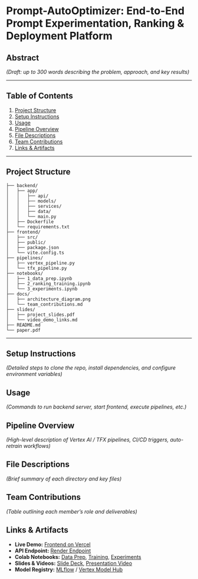 # Prompt-AutoOptimizer: End-to-End Prompt Experimentation, Ranking & Deployment Platform

## Abstract

*(Draft: up to 300 words describing the problem, approach, and key results)*

---

## Table of Contents

1. [Project Structure](#project-structure)
2. [Setup Instructions](#setup-instructions)
3. [Usage](#usage)
4. [Pipeline Overview](#pipeline-overview)
5. [File Descriptions](#file-descriptions)
6. [Team Contributions](#team-contributions)
7. [Links & Artifacts](#links--artifacts)

---

## Project Structure

```
├── backend/
│   ├── app/
│   │   ├── api/
│   │   ├── models/
│   │   ├── services/
│   │   ├── data/
│   │   └── main.py
│   ├── Dockerfile
│   └── requirements.txt
├── frontend/
│   ├── src/
│   ├── public/
│   ├── package.json
│   └── vite.config.ts
├── pipelines/
│   ├── vertex_pipeline.py
│   └── tfx_pipeline.py
├── notebooks/
│   ├── 1_data_prep.ipynb
│   ├── 2_ranking_training.ipynb
│   └── 3_experiments.ipynb
├── docs/
│   ├── architecture_diagram.png
│   └── team_contributions.md
├── slides/
│   ├── project_slides.pdf
│   └── video_demo_links.md
├── README.md
└── paper.pdf
```

---

## Setup Instructions

*(Detailed steps to clone the repo, install dependencies, and configure environment variables)*

## Usage

*(Commands to run backend server, start frontend, execute pipelines, etc.)*

## Pipeline Overview

*(High-level description of Vertex AI / TFX pipelines, CI/CD triggers, auto-retrain workflows)*

## File Descriptions

*(Brief summary of each directory and key files)*

## Team Contributions

*(Table outlining each member’s role and deliverables)*

## Links & Artifacts

* **Live Demo:** [Frontend on Vercel](#)
* **API Endpoint:** [Render Endpoint](#)
* **Colab Notebooks:** [Data Prep](#), [Training](#), [Experiments](#)
* **Slides & Videos:** [Slide Deck](#), [Presentation Video](#)
* **Model Registry:** [MLflow](#) / [Vertex Model Hub](#)

